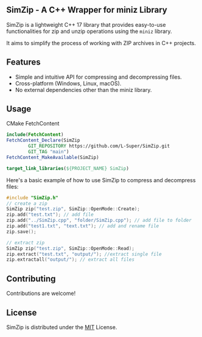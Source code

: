 ## SimZip - A C++ Wrapper for miniz Library
SimZip is a lightweight C++ 17 library that provides easy-to-use functionalities for zip and unzip operations using the `miniz` library. 

It aims to simplify the process of working with ZIP archives in C++ projects.

## Features
- Simple and intuitive API for compressing and decompressing files.
- Cross-platform (Windows, Linux, macOS).
- No external dependencies other than the miniz library.

## Usage

CMake FetchContent
```cmake
include(FetchContent)
FetchContent_Declare(SimZip
        GIT_REPOSITORY https://github.com/L-Super/SimZip.git
        GIT_TAG "main")
FetchContent_MakeAvailable(SimZip)

target_link_libraries(${PROJECT_NAME} SimZip)
```

Here's a basic example of how to use SimZip to compress and decompress files:

```cpp
#include "SimZip.h"
// create a zip
SimZip zip("test.zip", SimZip::OpenMode::Create);
zip.add("test.txt"); // add file
zip.add("../SimZip.cpp", "folder/SimZip.cpp"); // add file to folder
zip.add("test1.txt", "text.txt"); // add and rename file
zip.save();

// extract zip
SimZip zip("test.zip", SimZip::OpenMode::Read);
zip.extract("test.txt", "output/"); //extract single file
zip.extractall("output/"); // extract all files
```

## Contributing
Contributions are welcome!

## License
SimZip is distributed under the [MIT](LICENSE) License.

